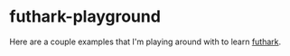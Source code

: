 # futhark-playground

Here are a couple examples that I'm playing around with to learn [futhark](https://futhark-lang.org/).
